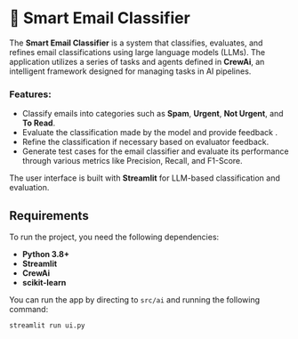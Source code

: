 
# 📧 Smart Email Classifier


The **Smart Email Classifier** is a system that classifies, evaluates, and refines email classifications using large language models (LLMs). The application utilizes a series of tasks and agents defined in **CrewAi**, an intelligent framework designed for managing tasks in AI pipelines.

### Features:
- Classify emails into categories such as **Spam**, **Urgent**, **Not Urgent**, and **To Read**.
- Evaluate the classification made by the model and provide feedback .
- Refine the classification if necessary based on evaluator feedback.
- Generate test cases for the email classifier and evaluate its performance through various metrics like Precision, Recall, and F1-Score.
  
The user interface is built with **Streamlit** for LLM-based classification and evaluation.

## Requirements

To run the project, you need the following dependencies:

- **Python 3.8+**
- **Streamlit**
- **CrewAi**
- **scikit-learn** 

You can run the app by directing to `src/ai` and running the following command:

```bash
streamlit run ui.py
